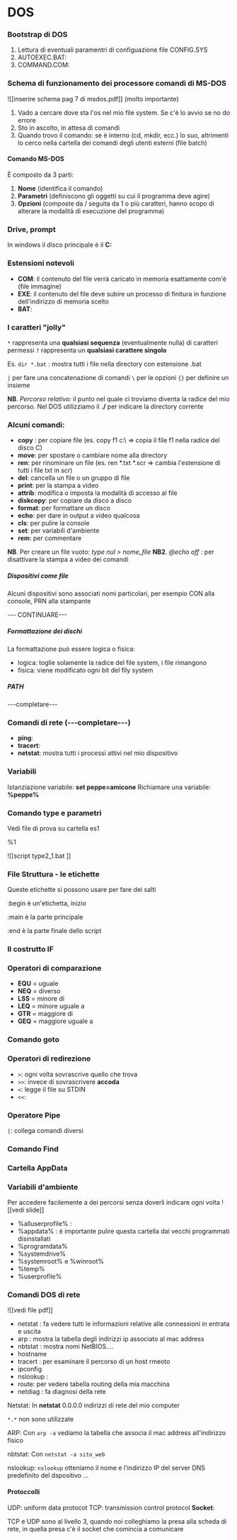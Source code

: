 # DOS

### Bootstrap di DOS
1. Lettura di eventuali paramentri di configuazione file CONFIG.SYS
2. AUTOEXEC.BAT:
3. COMMAND.COM:

### Schema di funzionamento dei processore comandi di MS-DOS

![[inserire schema pag 7 di msdos.pdf]] (molto importante)

1. Vado a cercare dove sta l'os nel mio file system. Se c'è lo avvio se no do errore
2. Sto in ascolto, in attesa di comandi
3. Quando trovo il comando: se è interno (cd, mkdir, ecc.) lo suo, altrimenti lo cerco nella cartella dei comandi degli utenti esterni (file batch)

#### Comando MS-DOS
È composto da 3 parti:
1. **Nome** (identifica il comando)
2. **Parametri** (definiscono gli oggetti su cui il programma deve agire)
3. **Opzioni** (composte da / seguita da 1 o più caratteri, hanno scopo di alterare la modalità di esecuzione del programma)

### Drive, prompt
In windows il disco principale è il **C:**

### Estensioni notevoli
- **COM**: il contenuto del file verrà caricato in memoria esattamente com'è (file immagine)
- **EXE**: il contenuto del file deve subire un processo di finitura in funzione dell'indirizzo di memoria scelto
- **BAT**: 

### I caratteri "jolly"
`*` rappresenta una **qualsiasi sequenza** (eventualmente nulla) di caratteri permessi
`?` rappresenta un **qualsiasi carattere singolo**

Es. `dir *.bat` : mostra tutti i file nella directory con estensione .bat

`|` per fare una concatenazione di comandi
`\` per le opzioni
`{}` per definire un insieme

**NB**. *Percorso relativo:* il punto nel quale ci troviamo diventa la radice del mio percorso. Nel DOS utilizziamo il **./** per indicare la directory corrente 

### Alcuni comandi:
- **copy** : per copiare file (es. copy f1 c:\ => copia il file f1 nella radice del disco C)
- **move**: per spostare o cambiare nome alla directory
- **ren**: per rinominare un file (es. ren *.txt *.scr => cambia l'estensione di tutti i file txt in scr)
- **del**: cancella un file o un gruppo di file
- **print**: per la stampa a video
- **attrib**: modifica o imposta la modalità di accesso al file
- **diskcopy**: per copiare da disco a disco
- **format**: per formattare un disco
- **echo**: per dare in output a video qualcosa
- **cls**: per pulire la console
- **set**: per variabili d'ambiente
- **rem**: per commentare

**NB**. Per creare un file vuoto: *type nul > nome_file*
**NB2**. *@echo off* : per disattivare la stampa a video dei comandi


##### Dispositivi come file
Alcuni dispositivi sono associati nomi particolari, per esempio CON alla console, PRN alla stampante

--- CONTINUARE---

##### Formattazione dei dischi
La formattazione può essere logica o fisica:
- logica: toglie solamente la radice del file system, i file rimangono
- fisica: viene modificato ogni bit del fily system

##### PATH

---completare---

### Comandi di rete (---completare---)
- **ping**: 
- **tracert**:
- **netstat**: mostra tutti i processi attivi nel mio dispositivo

### Variabili
Istanziazione variabile: **set peppe=amicone**
Richiamare una variabile:	**%peppe%**

### Comando type e parametri
Vedi file di prova su cartella es1

%1

![[script type2_1.bat ]]

### File Struttura - le etichette

Queste etichette si possono usare per fare dei salti

:begin è un'etichetta, inizio

:main è la parte principale

:end è la parte finale dello script

### Il costrutto IF

### Operatori di comparazione

- **EQU**	= uguale
- **NEQ** = diverso
- **LSS** = minore di
- **LEQ** = minore uguale a 
- **GTR** = maggiore di
- **GEQ** = maggiore uguale a

### Comando goto

### Operatori di redirezione
- `>`: ogni volta sovrascrive quello che trova
- `>>`: invece di sovrascrivere **accoda**
- `<`: legge il file su STDIN
- `<<`:

### Operatore Pipe
`|`: collega comandi diversi

### Comando Find

### Cartella AppData

### Variabili d'ambiente
Per accedere facilemente a dei percorsi senza doverli indicare ogni volta
![[vedi slide]]

- %alluserprofile% : 
- %appdata% : è importante pulire questa cartella dai vecchi programmati disinstallati
- %programdata%
- %systemdrive%
- %systemroot% e %winroot%
- %temp%
- %userprofile%



### Comandi DOS di rete
![[vedi file pdf]]

- netstat : fa vedere tutti le informazioni relative alle connessioni in entrata e uscita
- arp : mostra la tabella degli indirizzi ip associato al mac address
- nbtstat : mostra nomi NetBIOS....
- hostname
- tracert : per esaminare il percorso di un host rmeoto
- ipconfig
- nslookup : 
- route: per vedere tabella routing della mia macchina
- netdiag : fa diagnosi della rete

Netstat:
In **netstat** 0.0.0.0 indirizzi di rete del mio computer

`*.*` non sono utilizzate

ARP:
Con `arp -a` vediamo la tabella che associa il mac address all'indirizzo fisico

nbtstat:
Con `netstat -a sito_web`

nslookup:
`nslookup` otteniamo il nome e l'indirizzo IP del server DNS predefinito del dspositivo ...
#### Protoccolli 

UDP: uniform data protocot
TCP: transmission control protocol
**Socket**:

TCP e UDP sono al livello 3, quando noi colleghiamo la presa alla scheda di rete, in quella presa c'è il socket che comincia a comunicare

